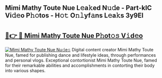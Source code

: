 ## Mimi Mathy Toute Nue L𝚎a𝚔ed N𝚞𝚍e - Part-kIC Vi𝚍𝚎o P𝚑𝚘tos - H𝚘𝚝 O𝚗𝚕yf𝚊ns L𝚎a𝚔s 3y9El

# <h2><a href="http://kf2oi0y.oniu.top/?m=Mimi+Mathy+Toute+Nue">🔗👉 🔴 Mimi Mathy Toute Nue P𝚑ot𝚘𝚜 V𝚒d𝚎o</a></h2>

[![Mimi Mathy Toute Nue Nu𝚍e𝚜](https://i.imgur.com/0qMVB7G.gif)](http://kf2oi0y.oniu.top/?m=Mimi+Mathy+Toute+Nue)
Digital content creator Mimi Mathy Toute Nue, famed for publishing dance and lifestyle ideas, through performances and personal vlogs. Exceptional contortionist Mimi Mathy Toute Nue, famed for their remarkable abilities and accomplishments in contorting their body into various shapes.  
